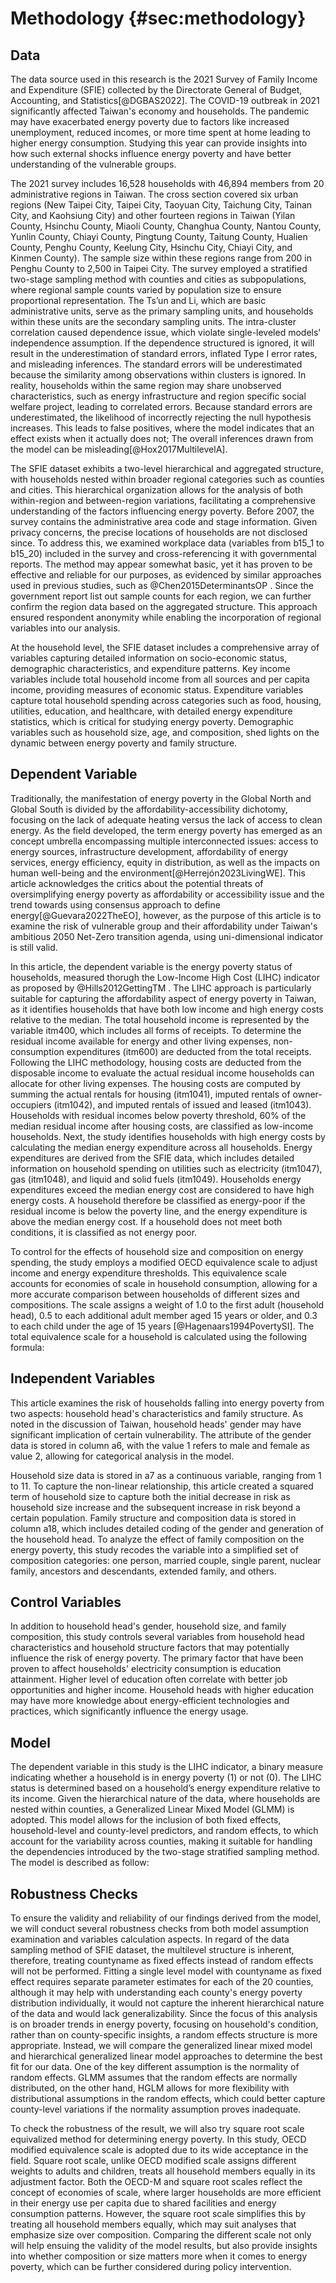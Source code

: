 # Methodology {#sec:methodology}

## Data 
The data source used in this research is the 2021 Survey of Family Income and Expenditure (SFIE) collected by the Directorate General of Budget, Accounting, and Statistics[@DGBAS2022]. The COVID-19 outbreak in 2021 significantly affected Taiwan's economy and households. The pandemic may have exacerbated energy poverty due to factors like increased unemployment, reduced incomes, or more time spent at home leading to higher energy consumption. Studying this year can provide insights into how such external shocks influence energy poverty and have better understanding of the vulnerable groups.

The 2021 survey includes 16,528 households with 46,894 members from 20 administrative regions in Taiwan. The cross section covered six urban regions (New Taipei City, Taipei City, Taoyuan City, Taichung City, Tainan City, and Kaohsiung City) and other fourteen regions in Taiwan (Yilan County, Hsinchu County, Miaoli County, Changhua County, Nantou County, Yunlin County, Chiayi County, Pingtung County, Taitung County, Hualien County, Penghu County, Keelung City, Hsinchu City, Chiayi City, and Kinmen County). The sample size within these regions range from 200 in Penghu County to 2,500 in Taipei City. The survey employed a stratified two-stage sampling method with counties and cities as subpopulations, where regional sample counts varied by population size to ensure proportional representation. The Ts’un and Li, which are basic administrative units, serve as the primary sampling units, and households within these units are the secondary sampling units. The intra-cluster correlation caused dependence issue, which violate single-leveled models' independence assumption. If the dependence structured is ignored, it will result in the underestimation of standard errors, inflated Type I error rates, and misleading inferences. The standard errors will be underestimated because the similarity among observations within clusters is ignored. In reality, households within the same region may share unobserved characteristics, such as energy infrastructure and region specific social welfare project, leading to correlated errors. Because standard errors are underestimated, the likelihood of incorrectly rejecting the null hypothesis increases. This leads to false positives, where the model indicates that an effect exists when it actually does not; The overall inferences drawn from the model can be misleading[@Hox2017MultilevelA]. 

The SFIE dataset exhibits a two-level hierarchical and aggregated structure, with households nested within broader regional categories such as counties and cities. This hierarchical organization allows for the analysis of both within-region and between-region variations, facilitating a comprehensive understanding of the factors influencing energy poverty. Before 2007, the survey contains the administrative area code and stage information. Given privacy concerns, the precise locations of households are not disclosed since. To address this, we examined workplace data (variables from b15_1 to b15_20) included in the survey and cross-referencing it with governmental reports. The method may appear somewhat basic, yet it has proven to be effective and reliable for our purposes, as evidenced by similar approaches used in previous studies, such as @Chen2015DeterminantsOP . Since the government report list out sample counts for each region, we can further confirm the region data based on the aggregated structure. This approach ensured respondent anonymity while enabling the incorporation of regional variables into our analysis. 

At the household level, the SFIE dataset includes a comprehensive array of variables capturing detailed information on socio-economic status, demographic characteristics, and expenditure patterns. Key income variables include total household income from all sources and per capita income, providing measures of economic status. Expenditure variables capture total household spending across categories such as food, housing, utilities, education, and healthcare, with detailed energy expenditure statistics, which is critical for studying energy poverty. Demographic variables such as household size, age, and composition, shed lights on the dynamic between energy poverty and family structure.


## Dependent Variable
Traditionally, the manifestation of energy poverty in the Global North and Global South is divided by the affordability-accessibility dichotomy, focusing on the lack of adequate heating versus the lack of access to clean energy. As the field developed, the term energy poverty has emerged as an concept umbrella encompassing multiple interconnected issues: access to energy sources, infrastructure development, affordability of energy services, energy efficiency, equity in distribution, as well as the impacts on human well-being and the environment[@Herrejón2023LivingWE]. This article acknowledges the critics about the potential threats of oversimplifying energy poverty as affordability or accessibility issue and the trend towards using consensus approach to define energy[@Guevara2022TheEO], however, as the purpose of this article is to examine the risk of vulnerable group and their affordability under Taiwan's ambitious 2050 Net-Zero transition agenda, using uni-dimensional indicator is still valid. 

In this article, the dependent variable is the energy poverty status of households, measured thorugh the Low-Income High Cost (LIHC) indicator as proposed by @Hills2012GettingTM . The LIHC approach is particularly suitable for capturing the affordability aspect of energy poverty in Taiwan, as it identifies households that have both low income and high energy costs relative to the median. The total household income is represented by the variable itm400, which includes all forms of receipts. To determine the residual income available for energy and other living expenses, non-consumption expenditures (itm600) are deducted from the total receipts. Following the LIHC methodology, housing costs are deducted from the disposable income to evaluate the actual residual income households can allocate for other living expenses. The housing costs are computed by summing the actual rentals for housing (itm1041), imputed rentals of owner-occupiers (itm1042), and imputed rentals of issued and leased (itm1043). Households with residual incomes below poverty threshold, 60% of the median residual income after housing costs, are classified as low-income households. Next, the study identifies households with high energy costs by calculating the median energy expenditure across all households. Energy expenditures are derived from the SFIE data, which includes detailed information on household spending on utilities such as electricity (itm1047), gas (itm1048), and liquid and solid fuels (itm1049). Households energy expenditures exceed the median energy cost are considered to have high energy costs. A household therefore be classified as energy-poor if the residual income is below the poverty line, and the energy expenditure is above the median energy cost. If a household does not meet both conditions, it is classified as not energy poor. 

To control for the effects of household size and composition on energy spending, the study employs a modified OECD equivalence scale to adjust income and energy expenditure thresholds. This equivalence scale accounts for economies of scale in household consumption, allowing for a more accurate comparison between households of different sizes and compositions. The scale assigns a weight of 1.0 to the first adult (household head), 0.5 to each additional adult member aged 15 years or older, and 0.3 to each child under the age of 15 years [@Hagenaars1994PovertySI]. The total equivalence scale for a household is calculated using the following formula:


## Independent Variables
This article examines the risk of households falling into energy poverty from two aspects: household head's characteristics and family structure. As noted in the discussion of Taiwan, household heads' gender may have significant implication of certain vulnerability. The attribute of the gender data is stored in column a6, with the value 1 refers to male and female as value 2, allowing for categorical analysis in the model. 

Household size data is stored in a7 as a continuous variable, ranging from 1 to 11. To capture the non-linear relationship, this article created a squared term of household size to capture both the initial decrease in risk as household size increase and the subsequent increase in risk beyond a certain population. Family structure and composition data is stored in column a18, which includes detailed coding of the gender and generation of the household head. To analyze the effect of family composition on the energy poverty, this study recodes the variable into a simplified set of composition categories: one person, married couple, single parent, nuclear family, ancestors and descendants, extended family, and others.

## Control Variables
In addition to household head's gender, household size, and family composition, this study controls several variables from household head characteristics and household structure factors that may potentially influence the risk of energy poverty. The primary factor that have been proven to affect households' electricity consumption is education attainment. Higher level of education often correlate with better job opportunities and higher income. Household heads with higher education may have more knowledge about energy-efficient technologies and practices, which significantly influence the energy usage. 



## Model
The dependent variable in this study is the LIHC indicator, a binary measure indicating whether a household is in energy poverty (1) or not (0). The LIHC status is determined based on a household’s energy expenditure relative to its income. Given the hierarchical nature of the data, where households are nested within counties, a Generalized Linear Mixed Model (GLMM) is adopted. This model allows for the inclusion of both fixed effects, household-level and county-level predictors, and random effects, to which account for the variability across counties, making it suitable for handling the dependencies introduced by the two-stage stratified sampling method. The model is described as follow:


## Robustness Checks
To ensure the validity and reliability of our findings derived from the model, we will conduct several robustness checks from both model assumption examination and variables calculation aspects. In regard of the data sampling method of SFIE dataset, the multilevel structure is inherent, therefore, treating countyname as fixed effects instead of random effects will not be performed. Fitting a single level model with countyname as fixed effect requires separate parameter estimates for each of the 20 counties, although it may help with understanding each county's energy poverty distribution individually, it would not capture the inherent hierarchical nature of the data and would lack generalizability. Since the focus of this analysis is on broader trends in energy poverty, focusing on household's condition, rather than on county-specific insights, a random effects structure is more appropriate. Instead, we will compare the generalized linear mixed model and hierarchical generalized linear model approaches to determine the best fit for our data. One of the key different assumption is the normality of random effects. GLMM assumes that the random effects are normally distributed, on the other hand, HGLM allows for more flexibility with distributional assumptions in the random effects, which could better capture county-level variations if the normality assumption proves inadequate. 

To check the robustness of the result, we will also try square root scale equivalized method for determining energy poverty. In this study, OECD modified equivalence scale is adopted due to its wide acceptance in the field. Square root scale, unlike OECD modified scale assigns different weights to adults and children, treats all household members equally in its adjustment factor. Both the OECD-M and square root scales reflect the concept of economies of scale, where larger households are more efficient in their energy use per capita due to shared facilities and energy consumption patterns. However, the square root scale simplifies this by treating all household members equally, which may suit analyses that emphasize size over composition. Comparing the different scale not only will help ensuing the validity of the model results, but also provide insights into whether composition or size matters more when it comes to energy poverty, which can be further considered during policy intervention. 

